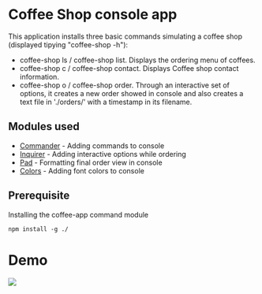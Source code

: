 # Coffee Shop console app 

This application installs three basic commands simulating a coffee shop (displayed tipying "coffee-shop -h"):
- coffee-shop ls / coffee-shop list. Displays the ordering menu of coffees.
- coffee-shop c / coffee-shop contact. Displays Coffee shop contact information.
- coffee-shop o / coffee-shop order. Through an interactive set of options, it creates a new order showed in console and also creates a text file in './orders/' with a timestamp in its filename.


## Modules used
* [Commander](https://www.npmjs.com/package/commander) - Adding commands to console
* [Inquirer](https://www.npmjs.com/package/inquirer) - Adding interactive options while ordering
* [Pad](https://www.npmjs.com/package/pad) - Formatting final order view in console
* [Colors](https://www.npmjs.com/package/colors) - Adding font colors to console

## Prerequisite
Installing the coffee-app command module  
```
npm install -g ./
```

# Demo

![](https://github.com/GuilleAngulo/coffee-shop-app/blob/master/coffee-shop-app.gif)
